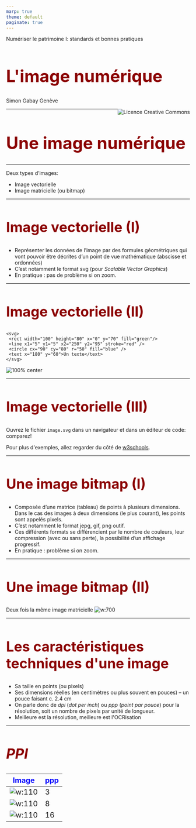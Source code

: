```yaml
---
marp: true
theme: default
paginate: true
---
```


<style>
img[alt~="center"] {
  display: block;
  margin: 0 auto;
}
h1 {
  font-size: 46px;
  color: darkred;
}
h2 {
  font-size: 38px;
  color: darkred;
}
</style>

Numériser le patrimoine I: standards et bonnes pratiques

# L'image numérique

Simon Gabay
Genève

<a rel="license" href="http://creativecommons.org/licenses/by/4.0/"><img alt="Licence Creative Commons" style="border-width:0;float:right;\" src="https://i.creativecommons.org/l/by/4.0/88x31.png" /></a>

---

# Une image numérique

---

Deux types d’images:
* Image vectorielle
* Image matricielle (ou bitmap)
---

## Image vectorielle (I)
* Représenter les données de l’image par des formules géométriques qui vont pouvoir être décrites d’un point de vue mathématique (abscisse et ordonnées)
* C’est notamment le format svg (pour _Scalable Vector Graphics_)
* En pratique : pas de problème si on zoom.
---

## Image vectorielle (II)
```{xml}
<svg>
 <rect width="100" height="80" x="0" y="70" fill="green"/>
 <line x1="5" y1="5" x2="250" y2="95" stroke="red" />
 <circle cx="90" cy="80" r="50" fill="blue" />
 <text x="180" y="60">Un texte</text>
</svg>
```
![100% center](images/svg.png)

---
## Image vectorielle (III)

Ouvrez le fichier ```image.svg``` dans un navigateur et dans un éditeur de code: comparez!

Pour plus d'exemples, allez regarder du côté de [w3schools](https://www.w3schools.com/graphics/svg_examples.asp).

---

## Une image bitmap (I)
* Composée d’une matrice (tableau) de points à plusieurs dimensions. Dans le cas des images à deux dimensions (le plus courant), les points sont appelés pixels.
* C’est notamment le format jepg, gif, png outif.
* Ces différents formats se différencient par le nombre de couleurs, leur compression (avec ou sans perte), la possibilité d’un affichage progressif.
* En pratique : problème si on zoom.

---

## Une image bitmap (II)
Deux fois la même image matricielle
![w:700](images/t_pixels_006.jpeg)

---

## Les caractéristiques techniques d'une image
* Sa taille en points (ou pixels)
* Ses dimensions réelles (en centimètres ou plus souvent en pouces) – un pouce faisant c. 2.4 cm
* On parle donc de _dpi_ (_dot per inch_) ou _ppp_ (_point par pouce_) pour la résolution, soit un nombre de pixels par unité de longueur.
* Meilleure est la résolution, meilleure est l'OCRisation


---
## _PPI_

| Image				         		 | ppp	|
|--------------------------|------|
|![w:110](images/ppp_3.png)	 | 	3	  |
|![w:110](images/ppp_8.png)	 |	8  	|
|![w:110](images/ppp_16.png) |	16	|

---
## _PPI_ en pratique: la lettre A

| Image						          	| ppp	|
|-----------------------------|-----|
|![w:110](images/ppp_3_a.png)		| 	3 |
|![w:110](images/ppp_8_a.png)		|	 8 	|
|![w:110](images/ppp_16_a.png)	|	 16	|

---
## Poids de l'image

Résolution d’une page A4: (dpi*(21/2.54)) * (dpi*(29.7/2.54))


|dpi   | pixels      | total     |
|------|-------------|-----------|
|100   |  826 x 1169 |   965 594 |
|200   | 1650 x 2340 | 3 861 000 |
|300   | 3500 x 2480 | 8 680 000 |

<p style="color:red">Il est louable de vouloir avoir de bonnes images pour l'OCR, mais attention au poids de l'image finale!</p>

---

## Le _B-test_

L'enjeu est de réussir ce que nous appellerons le _B-test_

![42%](images/t_pixels_009.jpeg) ![800%](images/t_pixels_010.jpeg) ![700%](images/t_pixels_011.jpeg)


---
## Résolution vs efficacité

Il n’est pas nécessaire d’avoir un grand nombre de pixels (au contraire) pour bien faire fonctionner un OCR.

La schématisation de l'image obtenue par sa pixelisation est une force: trop d'information tue l'information.

!![w:180](images/t_pixels_001.jpeg) !![w:180](images/t_pixels_002.jpeg) !![w:180](images/t_pixels_003.jpeg) !![w:400](images/t_pixels_007.jpeg)

---

## La bonne résolution

300 dpi serait le meilleur rapport poids/qualité
![w:700](images/t_pixels_008.jpeg)


---

# Récupération d'images automatisée

---

## Chaîne de traitement

Projet Gallic(orpor)a: A. Pinche, J.-B. Camps, S. Gabay, B. Sagot, R. Bawden, P. Ortiz Suárez

![w:1100](images/pipeline.png)


---

## IIIF

IIIF est un ensemble de spécifications techniques dont l'objectif est de définir un cadre d'interopérabilité pour la diffusion et l'échange d'images haute résolution sur le web.

_The IIIF Image API specifies a web service that returns an image in response to a standard HTTP or HTTPS request. The URI can specify the region, size, rotation, quality characteristics and format of the requested image._ (cf. [IIIF documentation](https://iiif.io/api/image/2.1/))

![w:500](images/iiif.png)

https://iiif.io

---

## IIIF: métadonnées

<style scoped>
table {
    height: 100%;
    width: 100%;
    font-size: 20px;
}
th {
    color: blue;
}
</style>

L'URI d'un manifeste est la suivante:

| {scheme}:// | {server}       | /{prefix} | /{identifier}            |
|-------------|----------------|-----------|--------------------------|
| https://    | gallica.bnf.fr | /iiif     | /ark:/12148/bpt6k313644d |

https://gallica.bnf.fr/iiif/ark:/12148/bpt6k313644d/manifest.json

Ici l'identifiant est un ark (cf. explications [ici](https://fr.wikipedia.org/wiki/Archival_Resource_Key).

Pour récupérer les métadonnées d'une image: 

| {scheme}:// | {server}       | /{prefix} | /{identifier}               |
|-------------|----------------|-----------|-----------------------------|
| https://    | gallica.bnf.fr | /iiif     | /ark:/12148/bpt6k313644d/f1 |

https://gallica.bnf.fr/iiif/ark:/12148/bpt6k313644d/f1/info.json

---

## IIIF: données

<style scoped>
table {
    height: 100%;
    width: 100%;
    font-size: 20px;
}
th {
    color: blue;
}
</style>

| /{region}        | /{size} | /{rotation} | /{quality}  | /{format} |
|------------------|---------|-------------|-------------|-----------|
| /50,50,1500,1500 | /full   | /0          | /bitonal    | .jpg      |

https://gallica.bnf.fr/iiif/ark:/12148/bpt6k313644d/f15/50,50,1500,1500/full/0/bitonal.jpg

pour extraire une image:

- commençant à 50 sur l'axe horizontal, 50 sur l'axe vertical, de 1500 pixels de largeur et 1500 pixels de hauteur
- en pleine résolution
- sans rotation
- en noir et blanc au format `.jpg`

---

<style scoped>
table {
    height: 100%;
    width: 100%;
    font-size: 20px;
}
th {
    color: blue;
}
</style>

pour extraire une image commençant à 0 sur l'horizontal, 1900 sur l'axe vertical, de 2400 pixels en largeur et 1200 pixels en hauteur, à laquelle on applique ensuite une rotation de 90°.

| /{region}         | /{size} | /{rotation} | /{quality}  | /{format} |
|-------------------|---------|-------------|-------------|-----------|
| /0,1900,2400,1200 | /full   | /90         | /native     | .tif      |

https://gallica.bnf.fr/iiif/ark:/12148/bpt6k313644d/f15/0,1900,2400,1200/full/90/native.tif

pour redimensionner l'image originale en une nouvelle image de 750 pixels en largeur, à laquelle on applique ensuite une rotation de 135°.

| /{size} | /{region} | /{rotation} | /{quality}  | /{format} |
|---------|-----------|-------------|-------------|-----------|
| /full   | 750,      | /135        | /gray       | .pdf      |

https://gallica.bnf.fr/iiif/ark:/12148/bpt6k313644d/f15/full/750,/135/bitonal.pdf

---

Exercice:
1. utiliser IIIF: ark:/12148/bpt6k1280589b/
2. Installez l'add-on IIIF si vous avez Firefox: https://addons.mozilla.org/fr/firefox/addon/iiif-download/
3. Créez un projet sur eScriptorium et importer le fichier via IIIF

---

## Charger les documents

Dans le dossier `2_1_introduction_exercice` se trouvent dix lots contenant chacun une mazarinade au format pdf et un lien vers son *manifest* IIIF. 

- Commencer par vous répartir les documents (un par personne) ;
- Essayer dans un premier temps de charger le document via IIIF (le `manifest` se trouve dans le README.md) ;
- Si ça ne fonctionne pas, charger le document au format pdf.
